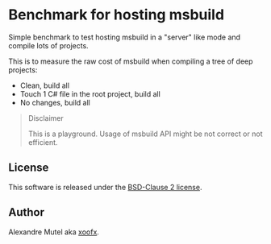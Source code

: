 # Benchmark for hosting msbuild

Simple benchmark to test hosting msbuild in a "server" like mode and compile lots of projects.

This is to measure the raw cost of msbuild when compiling a tree of deep projects:
- Clean, build all
- Touch 1 C# file in the root project, build all
- No changes, build all

> Disclaimer
>
> This is a playground. Usage of msbuild API might be not correct or not efficient.

## License

This software is released under the [BSD-Clause 2 license](https://opensource.org/licenses/BSD-2-Clause).

## Author

Alexandre Mutel aka [xoofx](http://xoofx.com).
